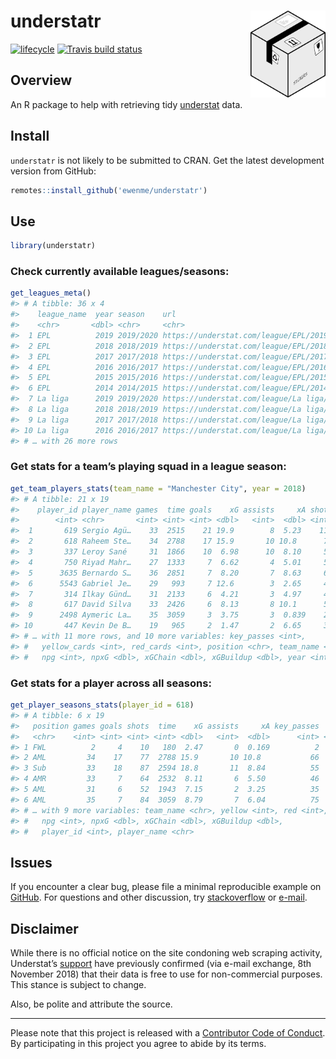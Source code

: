 
# understatr <img src="man/figures/logo.png" alt="" width="120" align="right" />

[![lifecycle](https://img.shields.io/badge/lifecycle-experimental-orange.svg)](https://www.tidyverse.org/lifecycle/#experimental)
[![Travis build
status](https://travis-ci.org/ewenme/understatr.svg?branch=master)](https://travis-ci.org/ewenme/understatr)

## Overview

An R package to help with retrieving tidy
[understat](https://understat.com/) data.

## Install

`understatr` is not likely to be submitted to CRAN. Get the latest
development version from GitHub:

``` r
remotes::install_github('ewenme/understatr')
```

## Use

``` r
library(understatr)
```

### Check currently available leagues/seasons:

``` r
get_leagues_meta()
#> # A tibble: 36 x 4
#>    league_name  year season    url                                      
#>    <chr>       <dbl> <chr>     <chr>                                    
#>  1 EPL          2019 2019/2020 https://understat.com/league/EPL/2019    
#>  2 EPL          2018 2018/2019 https://understat.com/league/EPL/2018    
#>  3 EPL          2017 2017/2018 https://understat.com/league/EPL/2017    
#>  4 EPL          2016 2016/2017 https://understat.com/league/EPL/2016    
#>  5 EPL          2015 2015/2016 https://understat.com/league/EPL/2015    
#>  6 EPL          2014 2014/2015 https://understat.com/league/EPL/2014    
#>  7 La liga      2019 2019/2020 https://understat.com/league/La liga/2019
#>  8 La liga      2018 2018/2019 https://understat.com/league/La liga/2018
#>  9 La liga      2017 2017/2018 https://understat.com/league/La liga/2017
#> 10 La liga      2016 2016/2017 https://understat.com/league/La liga/2016
#> # … with 26 more rows
```

### Get stats for a team’s playing squad in a league season:

``` r
get_team_players_stats(team_name = "Manchester City", year = 2018)
#> # A tibble: 21 x 19
#>    player_id player_name games  time goals    xG assists     xA shots
#>        <int> <chr>       <int> <int> <int> <dbl>   <int>  <dbl> <int>
#>  1       619 Sergio Agü…    33  2515    21 19.9        8  5.23    118
#>  2       618 Raheem Ste…    34  2788    17 15.9       10 10.8      77
#>  3       337 Leroy Sané     31  1866    10  6.98      10  8.10     56
#>  4       750 Riyad Mahr…    27  1333     7  6.62       4  5.01     54
#>  5      3635 Bernardo S…    36  2851     7  8.20       7  8.63     62
#>  6      5543 Gabriel Je…    29   993     7 12.6        3  2.65     43
#>  7       314 Ilkay Günd…    31  2133     6  4.21       3  4.97     43
#>  8       617 David Silva    33  2426     6  8.13       8 10.1      51
#>  9      2498 Aymeric La…    35  3059     3  3.75       3  0.839    26
#> 10       447 Kevin De B…    19   965     2  1.47       2  6.65     31
#> # … with 11 more rows, and 10 more variables: key_passes <int>,
#> #   yellow_cards <int>, red_cards <int>, position <chr>, team_name <chr>,
#> #   npg <int>, npxG <dbl>, xGChain <dbl>, xGBuildup <dbl>, year <int>
```

### Get stats for a player across all seasons:

``` r
get_player_seasons_stats(player_id = 618)
#> # A tibble: 6 x 19
#>   position games goals shots  time    xG assists     xA key_passes  year
#>   <chr>    <int> <int> <int> <int> <dbl>   <int>  <dbl>      <int> <int>
#> 1 FWL          2     4    10   180  2.47       0  0.169          2  2019
#> 2 AML         34    17    77  2788 15.9       10 10.8           66  2018
#> 3 Sub         33    18    87  2594 18.8       11  8.84          55  2017
#> 4 AMR         33     7    64  2532  8.11       6  5.50          46  2016
#> 5 AML         31     6    52  1943  7.15       2  3.25          35  2015
#> 6 AML         35     7    84  3059  8.79       7  6.04          75  2014
#> # … with 9 more variables: team_name <chr>, yellow <int>, red <int>,
#> #   npg <int>, npxG <dbl>, xGChain <dbl>, xGBuildup <dbl>,
#> #   player_id <int>, player_name <chr>
```

## Issues

If you encounter a clear bug, please file a minimal reproducible example
on [GitHub](https://github.com/ewenme/understatr/issues). For questions
and other discussion, try [stackoverflow](https://stackoverflow.com/) or
[e-mail](ewenhenderson@gmail.com).

## Disclaimer

While there is no official notice on the site condoning web scraping
activity, Understat’s [support](support@understat.com) have previously
confirmed (via e-mail exchange, 8th November 2018) that their data is
free to use for non-commercial purposes. This stance is subject to
change.

Also, be polite and attribute the source.

-----

Please note that this project is released with a [Contributor Code of
Conduct](CODE_OF_CONDUCT.md). By participating in this project you agree
to abide by its terms.
